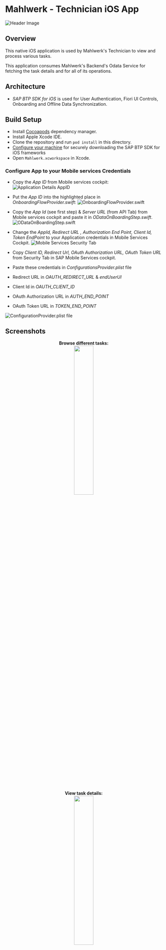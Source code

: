 # Mahlwerk - Technician iOS App

![Header Image](images/Header_ios.png)

## Overview

This native iOS application is used by Mahlwerk's Technician to view and process various tasks.  

This application consumes Mahlwerk's Backend's Odata Service for fetching the task details and for all of its operations.

## Architecture

- *SAP BTP SDK for iOS* is used for User Authentication, Fiori UI Controls, Onboarding and Offline Data Synchronization.

## Build Setup

- Install [Cocoapods](https://cocoapods.org/) dependency manager.
- Install Apple Xcode IDE.
- Clone the repository and run `pod install` in this directory.
- [Configure your machine](https://github.com/SAP-samples/cloud-sdk-ios-specs#obtaining-technical-user--password) for securely downloading the SAP BTP SDK for iOS frameworks
- Open `Mahlwerk.xcworkspace` in Xcode.

### Configure App to your Mobile services Credentials

- Copy the *App ID* from Mobile services cockpit:
![Application Details AppID](images/AppId.png)

- Put the *App ID* into the highlighted place in *OnboardingFlowProvider.swift*:
![OnboardingFlowProvider.swift](images/OFP.png)

- Copy the *App Id* (see first step) & *Server URL* (from API Tab) from Mobile services cockpit and paste it in *ODataOnBoardingStep.swift*.
![ODataOnBoardingStep.swift](images/OOS.png)

- Change the *AppId, Redirect URL , Authorization End Point, Client Id, Token EndPoint* to your Application credentials in Mobile Services Cockpit.
![Mobile Services Security Tab](images/Authorization.png)

- Copy *Client ID, Redirect Url, OAuth Authorization URL, OAuth Token URL* from Security Tab in SAP Mobile Services cockpit.

- Paste these credentials in *ConfigurationsProvider.plist* file
- Redirect URL in *OAUTH_REDIRECT_URL* & *endUserUI*
- Client Id in *OAUTH_CLIENT_ID*
- OAuth Authorization URL in *AUTH_END_POINT*
- OAuth Token URL in *TOKEN_END_POINT*

![ConfigurationProvider.plist file](images/ConfigProvider.png)

## Screenshots

<p align="center">
  <b>Browse different tasks:</b><br>
  <img src="images/Tasks.png" width="35%">
</p>
<br><br>

<p align="center">
  <b>View task details:</b><br>
  <img src="images/ScheduledTask.png" width="35%">
</p>
<br><br>

<p align="center">
  <b>Update task status:</b><br>
  <img src="images/ChangeStatus.png" width="35%">
</p>
<br><br>

<p align="center">
  <b>View location of task:</b><br>
  <img src="images/Navigation.png" width="35%">
</p>
<br><br>

<p align="center">
  <b>View locations of all tasks:</b><br>
  <img src="images/MapTasks.png" width="35%">
</p>
<br><br>

<p align="center">
  <b>View customer details:</b><br>
  <img src="images/Profile.png" width="35%">
</p>
